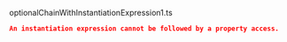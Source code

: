 optionalChainWithInstantiationExpression1.ts
```json
An instantiation expression cannot be followed by a property access.
```
